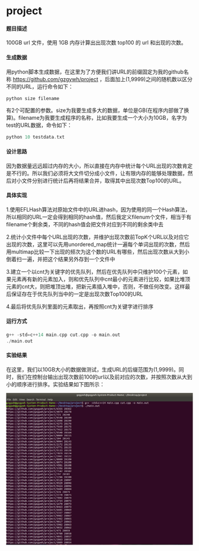 # project

#### 题目描述

100GB url 文件，使用 1GB 内存计算出出现次数 top100 的 url 和出现的次数。



#### 生成数据

用python脚本生成数据，在这里为了方便我们讲URL的前缀固定为我的github名称 https://github.com/gzgywh/project ，后面加上(1,9999)之间的随机数以区分不同的URL，运行命令如下：

```cc
python size filename
```

有2个可配置的参数。size为我要生成多大的数据，单位是GB(在程序内部做了换算)。filename为我要生成程序的名称，比如我要生成一个大小为10GB，名字为test的URL数据，命令如下：

```cc
python 10 testdata.txt
```



#### 设计思路

因为数据量远远超过内存的大小，所以直接在内存中统计每个URL出现的次数肯定是不行的。所以我们必须将大文件切分成小文件，让有限内存的能够处理数据，然后对小文件分别进行统计后再将结果合并，取得其中出现次数Top100的URL。



#### 具体实现

1.使用EFLHash算法对原始文件中的URL进hash，因为使用的同一个Hash算法，所以相同的URL一定会得到相同的hash值，然后我定义filenum个文件，相当于有filename个剩余类，不同的hash值会把文件对应到不同的剩余类中去

2.统计小文件中每个URL出现的次数，并维护出现次数前TopK个URL以及对应它出现的次数，这里可以先用unordered_map统计一遍每个单词出现的次数，然后用multimap比较一下出现的频次为这个数的URL有哪些，然后出现次数从大到小倒着扫一遍，并把这个结果另外存到一个文件中

3.建立一个以cnt为关键字的优先队列，然后在优先队列中只维护100个元素，如果元素再有新的元素加入，则和优先队列中cnt最小的元素进行比较，如果比堆顶元素的cnt大，则把堆顶出堆，把新元素插入堆中，否则，不做任何改变。这样最后保证存在于优先队列当中的一定是出现次数Top100的URL

4.最后将优先队列里面的元素取出，再按照cnt为关键字进行排序



#### 运行方式

```cc
g++ -std=c++14 main.cpp cut.cpp -o main.out
./main.out
```



#### 实验结果

在这里，我们以10GB大小的数据做测试，生成URL的后缀范围为(1,9999)。同时，我们在控制台输出出现次数前100的url以及前对应的次数，并按照次数从大到小的顺序进行排序。实验结果如下图所示：

![](result.png)




